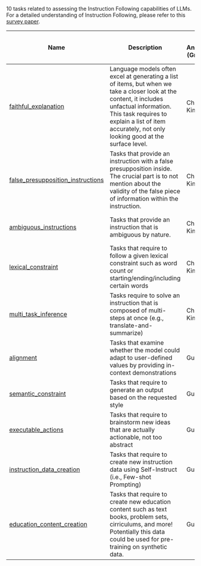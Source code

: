 10 tasks related to assessing the Instruction Following capabilities of LLMs.
For a detailed understanding of Instruction Following, please refer to this [survey paper](https://arxiv.org/abs/2308.10792).

Name | Description | Data Annotator (Group A) | Data Reviewer (Group A) | Data Annotator (Group B) | Related paper 
---- | ----------- | -------------------- | -------------------- | --------------- | --------------- |
[faithful_explanation](faithful_explanation/) | Language models often excel at generating a list of items, but when we take a closer look at the content, it includes unfactual information. This task requires to explain a list of item accurately, not only looking good at the surface level. | Chaeeun Kim | Yejin Cho, Miyoung Ko | ? | [link](https://arxiv.org/abs/2305.15717) |
[false_presupposition_instructions](false_presupposition_instructions/) | Tasks that provide an instruction with a false presupposition inside. The crucial part is to not mention about the validity of the false piece of information within the instruction. | Chaeeun Kim | Yejin Cho, Miyoung Ko | ? | [link](https://arxiv.org/abs/2211.17257)
[ambiguous_instructions](ambiguous_instructions/) | Tasks that provide an instruction that is ambiguous by nature. | Chaeeun Kim | Yejin Cho, Miyoung Ko | ? | [link](https://arxiv.org/abs/2004.10645) |
[lexical_constraint](lexical_constraint/) | Tasks that require to follow a given lexical constraint such as word count or starting/ending/including certain words | Chaeeun Kim | Yejin Cho, Miyoung Ko | ? | [link](https://arxiv.org/abs/2307.08689) |
[multi_task_inference](multi_task_inference/) | Tasks require to solve an instruction that is composed of multi-steps at once (e.g., translate-and-summarize) | Chaeeun Kim | Yejin Cho, Miyoung Ko | ? | [link1](https://drive.google.com/file/d/12MqVlNUeMOzrUVaidirm-fddBOuaHU14/view) [link2](https://arxiv.org/abs/2302.03202) |
[alignment](alignment/) | Tasks that examine whether the model could adapt to user-defined values by providing in-context demonstrations | Guijin Son | Hanseok Oh, Jinkyung Jo | ? | [link1](https://arxiv.org/abs/2312.01552), [link2](https://arxiv.org/abs/2302.14691) |
[semantic_constraint](semantic_constraint/) | Tasks that require to generate an output based on the requested style | Guijin Son | Hanseok Oh, Jinkyung Jo | ? | [link1](https://arxiv.org/abs/2310.11564) [link2](https://arxiv.org/abs/1907.09190) |
[executable_actions](executable_actions/) | Tasks that require to brainstorm new ideas that are actually actionable, not too abstract | Guijin Son | Hanseok Oh, Jinkyung Jo | ? | NOT AVAILABLE |
[instruction_data_creation](instruction_data_creation/) | Tasks that require to create new instruction data using Self-Instruct (i.e., Few-shot Prompting) | Guijin Son | Hanseok Oh, Jinkyung Jo | ? | [link1](https://arxiv.org/abs/2212.10560) [link2](https://arxiv.org/abs/2304.12244) |
[education_content_creation](education_content_creation/) | Tasks that require to create new education content such as text books, problem sets, cirriculums, and more! Potentially this data could be used for pre-training on synthetic data. | Guijin Son | Hanseok Oh, Jinkyung Jo | ? | [link1](https://arxiv.org/abs/2306.11644) [link2](https://arxiv.org/abs/2307.08393) |